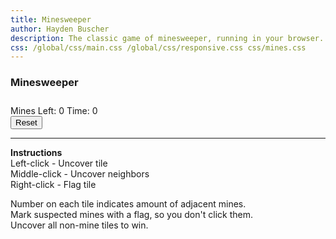 ```yaml
---
title: Minesweeper
author: Hayden Buscher
description: The classic game of minesweeper, running in your browser.
css: /global/css/main.css /global/css/responsive.css css/mines.css
---
```


### Minesweeper  
<canvas id="myCanvas" class="margins" width="401" height="401" style="background-color:gray"></canvas> 
<div style="padding-top:10px"> 
<p style="display:inline">Mines Left: <span id='mineDisp'>0</span></p>
<p style="display:inline">Time: <span id='timeDisp'>0</span></p>
</div>
<button type="button" onclick=reset()>Reset</button>  

---

**Instructions**  
Left-click - Uncover tile  
Middle-click - Uncover neighbors  
Right-click - Flag tile

Number on each tile indicates amount of adjacent mines.  
Mark suspected mines with a flag, so you don't click them.  
Uncover all non-mine tiles to win.  

<body oncontextmenu="return false;">
<script type="text/javascript" src='js/mines/mines.js'></script>
